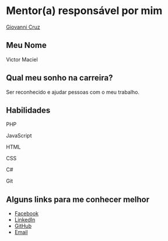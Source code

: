 # Mentor(a) responsável por mim

[Giovanni Cruz](/profiles/mentors/profiles/giovannicruz97.md)

## Meu Nome

Victor Maciel

## Qual meu sonho na carreira?

Ser reconhecido e ajudar pessoas com o meu trabalho.

## Habilidades

PHP

JavaScript

HTML

CSS

C#

Git

## Alguns links para me conhecer melhor

- [Facebook](facebook.com/vmaciell07)
- [LinkedIn](linkedin.com/in/vmaciel7/)
- [GitHub](https://github.com/vmaciel7)
- [Email](mailto:victor.maciel07@hotmail.com)
